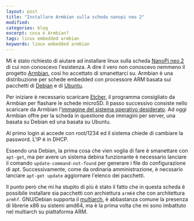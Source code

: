 ```yaml
---
layout: post
title: "Installare Armbian sulla scheda nanopi neo 2"
modified:
categories: blog
excerpt: cosa è Armbian?
tags: linux embedded armbian
keywords: linux embedded armbian
---
```


Mi è stato richiesto di aiutare ad installare linux sulla scheda [NanoPi neo 2](http://www.friendlyarm.com/index.php?route=product/product&product_id=180) di cui non conoscevo l'esistenza. A dire il vero non conoscevo nemmeno il progetto [Armbian](https://www.armbian.com), così ho accettato di smanettarci su. Armbian è una distribuzione per schede embedded con processore ARM basata sui pacchetti di [Debian](https://www.debian.org) e di [Ubuntu](https://www.ubuntu.com).

Per iniziare è necessario scaricare [Etcher](https://ethcer.io), il programma consigliato da Armbian per flashare le schede microSD. Il passo successivo consiste nello scaricare da Armbian l'[immagine del sistema operativo desiderato](https://www.armbian.com/nanopi-neo-2/). Ad oggi Armbian offre per la scheda in questione due immagini per server, una basata su Debian ed una basata su Ubuntu.

Al primo login ai accede con root/1234 ed il sistema chiede di cambiare la password. L'IP è in DHCP.

Essendo una Debian, la prima cosa che vien voglia di fare è smanettare con `apt-get`, ma per avere un sistema debina funzionante è necessario lanciare il comando  `update-command-not-found` per generare i file do configurazione di apt. Successivamente, come da ordinaria amministrazione, è necssario lanciare `apt-get update` aggiornare l'elenco dei pacchetti.

Il punto però che mi ha stupito di più è stato il fatto che in questa scheda è possibile installare sia pacchetti con archiettura `arm64` che con architettura `armhf`. GNU/Debian supporta il [multiarch](https://wiki.debian.org/Multiarch), è abbastanza comune la presenza di librerie x86 su sistemi amd64, ma è la prima volta che mi sono imbattuto nel multiarch su piattaforma ARM.
